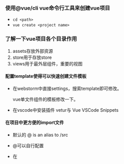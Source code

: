 ### 使用@vue/cli vue命令行工具来创建vue项目
* `cd <path>`
* `vue create <project name>`

### 了解一下vue项目各个目录作用
1. assets存放外部资源
2. store用于存放store
3. views用于最外层组件，重要的视图

#### 配置template使得可以快速创建文件模板
* 在webstorm中直接settings，搜索template即可修改。

  vue单文件组件的模板修改一下。
* 在vscode中安装插件 vetur与
Vue VSCode Snippets
  
#### 在项目中更方便的import文件
* 默认的 @ is an alias to /src
* @可以自行配置
* 在<style>中引入css 则使用@import 

  语法变为 '~@/xxx/xxx.css'
* vue/cli 创建的项目已经帮我们内置好了@的位置，但我们需要设置webpack的配置文件

  settings--> webpack--> 找到文件node_modules/@vue/cli-service/webpack.config.js

# Tips
* git reset --hard HEAD
  
  将代码恢复至初始git init状态 

#### 1. 使用Vue-router初步实现底部导航栏

#### 2. 将导航栏做成全局组件Nav.vue 
* 全局引入即在index.ts界面上，创建一个全局组件Vue.Component.  即可在全局使用
* 还可以在/components 中创建单文件组件，然后加以引用

#### 3. 使用Vue-router 创建一个404页面
* 路由是按路由表routes顺序去匹配的，所以在最后添加*即可
* 在views中添加NotFound组件

-------------------------------
# 注意Vue组件中 scoped的使用
* Vue会自动给scoped中的选择器，加上属性选择器
* 每个组件中便可以使用相同的className而不会冲突
-------------------------------

#### 4. 给底部导航添加样式
1. fixed定位
* ！！**手机上尽量不要使用fixed定位**
* 所以直接略过

2. flex布局
* 尽量减少复制重复
* 解决css重复的问题

  创建component/Layout组件来减少重复

  Vue提供了相应的插槽功能--> 文档


--------------------------------
# 必添加css
```css
* {
  margin: 0;
  padding: 0;
  box-sizing: border-box;
}
```
---------------------------------

#### 5. 添加icon svg 
* 使用iconfont
* 创建assets/icons 文件夹
* import svg 默认得到的是一个路径，这并不是需要的，因此需要下载一个插件 svg-sprite-loader

  并且另外要配置webpack，在Vue项目中，即为配置Vue.config.js
  参考 vue.config.js
  * chainWebpack
  
    config 是Vue将webpack封装并暴露的接口
  
* svg-sprite-loader 作用：
  
  将svg的xml文件转换成一个symbol标签，并将其放入创建的svg标签里，可以配合Vue的use标签进行使用。
  
I* 例子；Money.vue等组件

--------------------------------
# ts 提示cannot find svg modules
* 在ts配置文件 shims-vue.d.ts 中配置即可
---------------------------------

--------------------------------
# eslint 报错设置
* /* eslint @typescript-eslint/no-var-requires: "off" */
* 强硬做法 /* eslint disabled */
  
  可以关掉eslint检测
---------------------------------

#### 6. 改进svg的使用，使其组件化，方便引用
* 在Vue组件中import svg有一个小bug，即如果import后不调用它，那么引用的svg就不会被加载到页面的body中

  实质上，svg-sprite-loader 将svg文件加载为symbol标签并放入svg标签里，最后我们通过Vue提供的use标签选择svg标签中的symbol标签，然后在页面呈现svg图像。
  
* 使用组件化引用，解决这个问题

  例子，Label.vue

  一些奇技淫巧。
* 解决引用svg代码重复的问题

  见Nav.vue

  封装一个新的组件，专用于加载icon Icon.vue

#### 7. 给nav添加css
* 对Nav组件进行css加工

#### 8. 
* 目前的css是静态页面的css需要使其能够实现交互响应